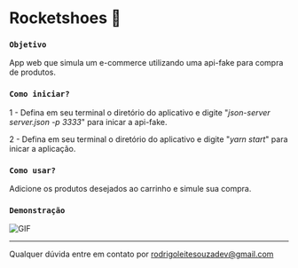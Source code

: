 # Rocketshoes 🛒

### `Objetivo`

App web que simula um e-commerce utilizando uma api-fake para compra de produtos.

### `Como iniciar?`

1 - Defina em seu terminal o diretório do aplicativo e digite "*json-server server.json -p 3333*" para inicar a api-fake.

2 - Defina em seu terminal o diretório do aplicativo e digite "*yarn start*" para inicar a aplicação.

### `Como usar?`

Adicione os produtos desejados ao carrinho e simule sua compra.

### `Demonstração`

![GIF](https://media2.giphy.com/media/GV2Smn76C5nXcpvxfc/giphy.gif)

------------------------------------------------------------------

Qualquer dúvida entre em contato por <a href="mailto:rodrigoleitesouzadev@gmail.com?">rodrigoleitesouzadev@gmail.com</a>

 
